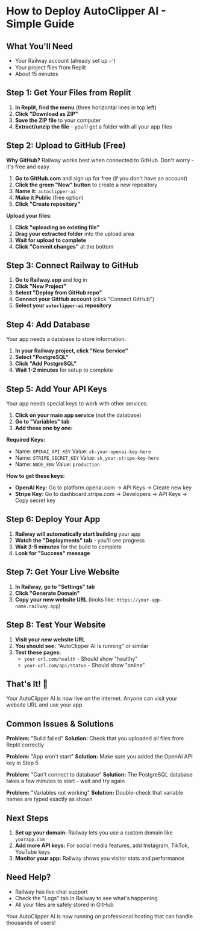 # How to Deploy AutoClipper AI - Simple Guide

## What You'll Need
- Your Railway account (already set up ✅)
- Your project files from Replit
- About 15 minutes

## Step 1: Get Your Files from Replit

1. **In Replit, find the menu** (three horizontal lines in top left)
2. **Click "Download as ZIP"**
3. **Save the ZIP file** to your computer
4. **Extract/unzip the file** - you'll get a folder with all your app files

## Step 2: Upload to GitHub (Free)

**Why GitHub?** Railway works best when connected to GitHub. Don't worry - it's free and easy.

1. **Go to GitHub.com** and sign up for free (if you don't have an account)
2. **Click the green "New" button** to create a new repository
3. **Name it:** `autoclipper-ai`
4. **Make it Public** (free option)
5. **Click "Create repository"**

**Upload your files:**
1. **Click "uploading an existing file"**
2. **Drag your extracted folder** into the upload area
3. **Wait for upload to complete**
4. **Click "Commit changes"** at the bottom

## Step 3: Connect Railway to GitHub

1. **Go to Railway.app** and log in
2. **Click "New Project"**
3. **Select "Deploy from GitHub repo"**
4. **Connect your GitHub account** (click "Connect GitHub")
5. **Select your `autoclipper-ai` repository**

## Step 4: Add Database

Your app needs a database to store information.

1. **In your Railway project, click "New Service"**
2. **Select "PostgreSQL"**
3. **Click "Add PostgreSQL"**
4. **Wait 1-2 minutes** for setup to complete

## Step 5: Add Your API Keys

Your app needs special keys to work with other services.

1. **Click on your main app service** (not the database)
2. **Go to "Variables" tab**
3. **Add these one by one:**

**Required Keys:**
- Name: `OPENAI_API_KEY` Value: `sk-your-openai-key-here`
- Name: `STRIPE_SECRET_KEY` Value: `sk_your-stripe-key-here`
- Name: `NODE_ENV` Value: `production`

**How to get these keys:**
- **OpenAI Key:** Go to platform.openai.com → API Keys → Create new key
- **Stripe Key:** Go to dashboard.stripe.com → Developers → API Keys → Copy secret key

## Step 6: Deploy Your App

1. **Railway will automatically start building** your app
2. **Watch the "Deployments" tab** - you'll see progress
3. **Wait 3-5 minutes** for the build to complete
4. **Look for "Success" message**

## Step 7: Get Your Live Website

1. **In Railway, go to "Settings" tab**
2. **Click "Generate Domain"**
3. **Copy your new website URL** (looks like: `https://your-app-name.railway.app`)

## Step 8: Test Your Website

1. **Visit your new website URL**
2. **You should see:** "AutoClipper AI is running" or similar
3. **Test these pages:**
   - `your-url.com/health` - Should show "healthy"
   - `your-url.com/api/status` - Should show "online"

## That's It! 🎉

Your AutoClipper AI is now live on the internet. Anyone can visit your website URL and use your app.

## Common Issues & Solutions

**Problem:** "Build failed"
**Solution:** Check that you uploaded all files from Replit correctly

**Problem:** "App won't start"
**Solution:** Make sure you added the OpenAI API key in Step 5

**Problem:** "Can't connect to database"
**Solution:** The PostgreSQL database takes a few minutes to start - wait and try again

**Problem:** "Variables not working"
**Solution:** Double-check that variable names are typed exactly as shown

## Next Steps

1. **Set up your domain:** Railway lets you use a custom domain like `yourapp.com`
2. **Add more API keys:** For social media features, add Instagram, TikTok, YouTube keys
3. **Monitor your app:** Railway shows you visitor stats and performance

## Need Help?

- Railway has live chat support
- Check the "Logs" tab in Railway to see what's happening
- All your files are safely stored in GitHub

Your AutoClipper AI is now running on professional hosting that can handle thousands of users!